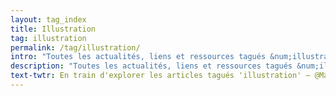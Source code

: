 ```yaml
---
layout: tag_index
title: Illustration
tag: illustration
permalink: /tag/illustration/
intro: "Toutes les actualités, liens et ressources tagués &num;illustration."
description: "Toutes les actualités, liens et ressources tagués &num;illustration."
text-twtr: En train d'explorer les articles tagués 'illustration' — @MagDuWebdesign
---
```

